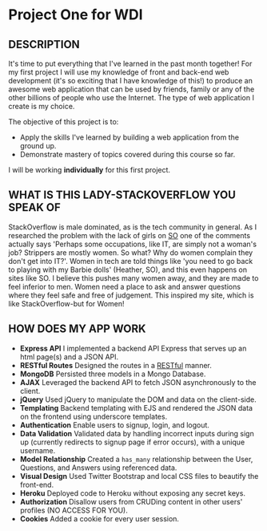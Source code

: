 # Project One for WDI

## DESCRIPTION

It's time to put everything that I've learned in the past month together! For my first project I will use my knowledge of front and back-end web development (it's so exciting that I have knowledge of this!) to produce an awesome web application that can be used by friends, family or any of the other billions of people who use the Internet. The type of web application I create is my choice.

The objective of this project is to:

* Apply the skills I've learned by building a web application from the ground up.
* Demonstrate mastery of topics covered during this course so far.

I will be working **individually** for this first project.

## WHAT IS THIS LADY-STACKOVERFLOW YOU SPEAK OF

StackOverflow is male dominated, as is the tech community in general. As I researched the problem with the lack of girls on [SO](http://meta.stackexchange.com/questions/30411/what-can-stack-overflow-do-to-persuade-female-programmers-to-participate-more) one of the comments actually says 'Perhaps some occupations, like IT, are simply not a woman's job? Strippers are mostly women. So what? Why do women complain they don't get into IT?'. Women in tech are told things like 'you need to go back to playing with my Barbie dolls' (Heather, SO), and this even happens on sites like SO. I believe this pushes many women away, and they are made to feel inferior to men. Women need a place to ask and answer questions where they feel safe and free of judgement. This inspired my site, which is like StackOverflow-but for Women!

## HOW DOES MY APP WORK

* **Express API** I implemented a backend API Express that serves up an html page(s) and a JSON API.
* **RESTful Routes** Designed the routes in a [RESTful](http://restfulrouting.com/mappings/resources) manner.
* **MongoDB** Persisted three models in a Mongo Database.
* **AJAX** Leveraged the backend API to fetch JSON asynchronously to the client.
* **jQuery** Used jQuery to manipulate the DOM and data on the client-side.
* **Templating** Backend templating with EJS and rendered the JSON data on the frontend using underscore templates.
* **Authentication** Enable users to signup, login, and logout.
* **Data Validation** Validated data by handling incorrect inputs during sign up (currently redirects to signup page if error occurs), with a unique username.
* **Model Relationship** Created a `has_many` relationship between the User, Questions, and Answers using referenced data.
* **Visual Design** Used Twitter Bootstrap and local CSS files to beautify the front-end.
* **Heroku** Deployed code to Heroku without exposing any secret keys.
* **Authorization** Disallow users from CRUDing content in other users' profiles (NO ACCESS FOR YOU).
* **Cookies** Added a cookie for every user session.
